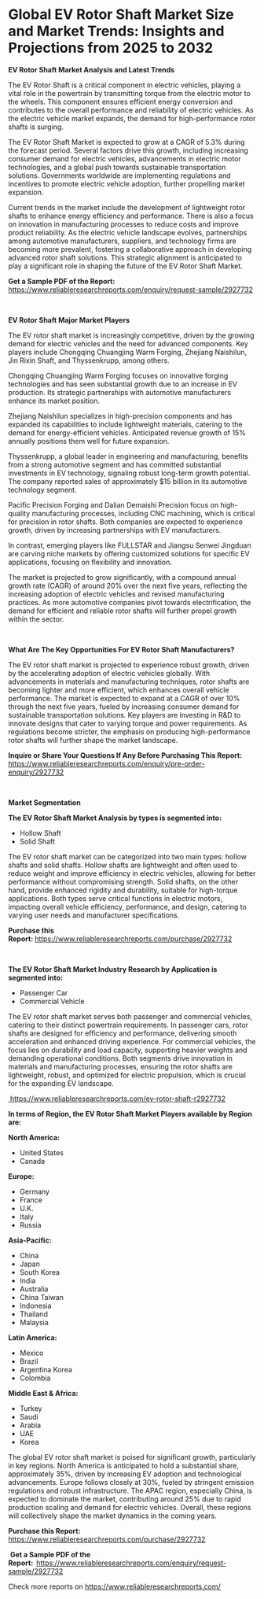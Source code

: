 <p><h1>Global EV Rotor Shaft Market Size and Market Trends: Insights and Projections from 2025 to 2032</h1></p><p><strong>EV Rotor Shaft Market Analysis and Latest Trends</strong></p>
<p><p>The EV Rotor Shaft is a critical component in electric vehicles, playing a vital role in the powertrain by transmitting torque from the electric motor to the wheels. This component ensures efficient energy conversion and contributes to the overall performance and reliability of electric vehicles. As the electric vehicle market expands, the demand for high-performance rotor shafts is surging.</p><p>The EV Rotor Shaft Market is expected to grow at a CAGR of 5.3% during the forecast period. Several factors drive this growth, including increasing consumer demand for electric vehicles, advancements in electric motor technologies, and a global push towards sustainable transportation solutions. Governments worldwide are implementing regulations and incentives to promote electric vehicle adoption, further propelling market expansion.</p><p>Current trends in the market include the development of lightweight rotor shafts to enhance energy efficiency and performance. There is also a focus on innovation in manufacturing processes to reduce costs and improve product reliability. As the electric vehicle landscape evolves, partnerships among automotive manufacturers, suppliers, and technology firms are becoming more prevalent, fostering a collaborative approach in developing advanced rotor shaft solutions. This strategic alignment is anticipated to play a significant role in shaping the future of the EV Rotor Shaft Market.</p></p>
<p><strong>Get a Sample PDF of the Report:&nbsp;</strong> <a href="https://www.reliableresearchreports.com/enquiry/request-sample/2927732?utm_campaign=3257&utm_medium=2&utm_source=Github&utm_content=ia&utm_term=12032025&utm_id=ev-rotor-shaft">https://www.reliableresearchreports.com/enquiry/request-sample/2927732</a></p>
<p>&nbsp;</p>
<p><strong>EV Rotor Shaft Major Market Players</strong></p>
<p><p>The EV rotor shaft market is increasingly competitive, driven by the growing demand for electric vehicles and the need for advanced components. Key players include Chongqing Chuangjing Warm Forging, Zhejiang Naishilun, Jin Rixin Shaft, and Thyssenkrupp, among others.</p><p>Chongqing Chuangjing Warm Forging focuses on innovative forging technologies and has seen substantial growth due to an increase in EV production. Its strategic partnerships with automotive manufacturers enhance its market position.</p><p>Zhejiang Naishilun specializes in high-precision components and has expanded its capabilities to include lightweight materials, catering to the demand for energy-efficient vehicles. Anticipated revenue growth of 15% annually positions them well for future expansion.</p><p>Thyssenkrupp, a global leader in engineering and manufacturing, benefits from a strong automotive segment and has committed substantial investments in EV technology, signaling robust long-term growth potential. The company reported sales of approximately $15 billion in its automotive technology segment.</p><p>Pacific Precision Forging and Dalian Demaishi Precision focus on high-quality manufacturing processes, including CNC machining, which is critical for precision in rotor shafts. Both companies are expected to experience growth, driven by increasing partnerships with EV manufacturers.</p><p>In contrast, emerging players like FULLSTAR and Jiangsu Senwei Jingduan are carving niche markets by offering customized solutions for specific EV applications, focusing on flexibility and innovation.</p><p>The market is projected to grow significantly, with a compound annual growth rate (CAGR) of around 20% over the next five years, reflecting the increasing adoption of electric vehicles and revised manufacturing practices. As more automotive companies pivot towards electrification, the demand for efficient and reliable rotor shafts will further propel growth within the sector.</p></p>
<p>&nbsp;</p>
<p><strong>What Are The Key Opportunities For EV Rotor Shaft Manufacturers?</strong></p>
<p><p>The EV rotor shaft market is projected to experience robust growth, driven by the accelerating adoption of electric vehicles globally. With advancements in materials and manufacturing techniques, rotor shafts are becoming lighter and more efficient, which enhances overall vehicle performance. The market is expected to expand at a CAGR of over 10% through the next five years, fueled by increasing consumer demand for sustainable transportation solutions. Key players are investing in R&D to innovate designs that cater to varying torque and power requirements. As regulations become stricter, the emphasis on producing high-performance rotor shafts will further shape the market landscape.</p></p>
<p><strong>Inquire or Share Your Questions If Any Before Purchasing This Report:</strong> <a href="https://www.reliableresearchreports.com/enquiry/pre-order-enquiry/2927732?utm_campaign=3257&utm_medium=2&utm_source=Github&utm_content=ia&utm_term=12032025&utm_id=ev-rotor-shaft">https://www.reliableresearchreports.com/enquiry/pre-order-enquiry/2927732</a></p>
<p>&nbsp;</p>
<p><strong>Market Segmentation</strong></p>
<p><strong>The EV Rotor Shaft Market Analysis by types is segmented into:</strong></p>
<p><ul><li>Hollow Shaft</li><li>Solid Shaft</li></ul></p>
<p><p>The EV rotor shaft market can be categorized into two main types: hollow shafts and solid shafts. Hollow shafts are lightweight and often used to reduce weight and improve efficiency in electric vehicles, allowing for better performance without compromising strength. Solid shafts, on the other hand, provide enhanced rigidity and durability, suitable for high-torque applications. Both types serve critical functions in electric motors, impacting overall vehicle efficiency, performance, and design, catering to varying user needs and manufacturer specifications.</p></p>
<p><strong>Purchase this Report:&nbsp;</strong><a href="https://www.reliableresearchreports.com/purchase/2927732?utm_campaign=3257&utm_medium=2&utm_source=Github&utm_content=ia&utm_term=12032025&utm_id=ev-rotor-shaft">https://www.reliableresearchreports.com/purchase/2927732</a></p>
<p>&nbsp;</p>
<p><strong>The EV Rotor Shaft Market Industry Research by Application is segmented into:</strong></p>
<p><ul><li>Passenger Car</li><li>Commercial Vehicle</li></ul></p>
<p><p>The EV rotor shaft market serves both passenger and commercial vehicles, catering to their distinct powertrain requirements. In passenger cars, rotor shafts are designed for efficiency and performance, delivering smooth acceleration and enhanced driving experience. For commercial vehicles, the focus lies on durability and load capacity, supporting heavier weights and demanding operational conditions. Both segments drive innovation in materials and manufacturing processes, ensuring the rotor shafts are lightweight, robust, and optimized for electric propulsion, which is crucial for the expanding EV landscape.</p></p>
<p><a href="https://www.reliableresearchreports.com/ev-rotor-shaft-r2927732?utm_campaign=3257&utm_medium=2&utm_source=Github&utm_content=ia&utm_term=12032025&utm_id=ev-rotor-shaft">&nbsp;https://www.reliableresearchreports.com/ev-rotor-shaft-r2927732</a></p>
<p><strong>In terms of Region, the EV Rotor Shaft Market Players available by Region are:</strong></p>
<p>
    <p> <strong> North America: </strong>
        <ul>
            <li>United States</li>
            <li>Canada</li>
        </ul>
        </p> 
    <p> <strong> Europe: </strong>
        <ul>
            <li>Germany</li>
            <li>France</li>
            <li>U.K.</li>
            <li>Italy</li>
            <li>Russia</li>
        </ul>
        </p> 
    <p> <strong> Asia-Pacific: </strong>
        <ul>
            <li>China</li>
            <li>Japan</li>
            <li>South Korea</li>
            <li>India</li>
            <li>Australia</li>
            <li>China Taiwan</li>
            <li>Indonesia</li>
            <li>Thailand</li>
            <li>Malaysia</li>
        </ul>
        </p> 
    <p> <strong> Latin America: </strong>
        <ul>
            <li>Mexico</li>
            <li>Brazil</li>
            <li>Argentina Korea</li>
            <li>Colombia</li>
        </ul>
        </p> 
    <p> <strong> Middle East & Africa: </strong>
        <ul>
            <li>Turkey</li>
            <li>Saudi</li>
            <li>Arabia</li>
            <li>UAE</li>
            <li>Korea</li>
        </ul>
    </p>
    </p>
<p><p>The global EV rotor shaft market is poised for significant growth, particularly in key regions. North America is anticipated to hold a substantial share, approximately 35%, driven by increasing EV adoption and technological advancements. Europe follows closely at 30%, fueled by stringent emission regulations and robust infrastructure. The APAC region, especially China, is expected to dominate the market, contributing around 25% due to rapid production scaling and demand for electric vehicles. Overall, these regions will collectively shape the market dynamics in the coming years.</p></p>
<p><strong>Purchase this Report: </strong><a href="https://www.reliableresearchreports.com/purchase/2927732?utm_campaign=3257&utm_medium=2&utm_source=Github&utm_content=ia&utm_term=12032025&utm_id=ev-rotor-shaft">https://www.reliableresearchreports.com/purchase/2927732</a></p>
<p>&nbsp;<strong>Get a Sample PDF of the Report:&nbsp;&nbsp;</strong><a href="https://www.reliableresearchreports.com/enquiry/request-sample/2927732?utm_campaign=3257&utm_medium=2&utm_source=Github&utm_content=ia&utm_term=12032025&utm_id=ev-rotor-shaft">https://www.reliableresearchreports.com/enquiry/request-sample/2927732</a></p>
<p><strong></strong></p>
<p>Check more reports on <a href="https://www.reliableresearchreports.com/?utm_campaign=3257&utm_medium=2&utm_source=Github&utm_content=ia&utm_term=12032025&utm_id=ev-rotor-shaft">https://www.reliableresearchreports.com/</a></p>
